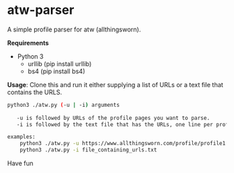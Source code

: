 # atw-parser
A simple profile parser for atw (allthingsworn).

**Requirements**
* Python 3
   * urllib (pip install urllib)
   * bs4 (pip install bs4)

**Usage**:
Clone this and run it either supplying a list of URLs or a text file that contains the URLS.


```Bash
python3 ./atw.py (-u | -i) arguments
   
   -u is followed by URLs of the profile pages you want to parse.
   -i is followed by the text file that has the URLs, one line per profile

examples:
    python3 ./atw.py -u https://www.allthingsworn.com/profile/profile1 https://www.allthingsworn.com/profile/profile2
    python3 ./atw.py -i file_containing_urls.txt
```

Have fun

